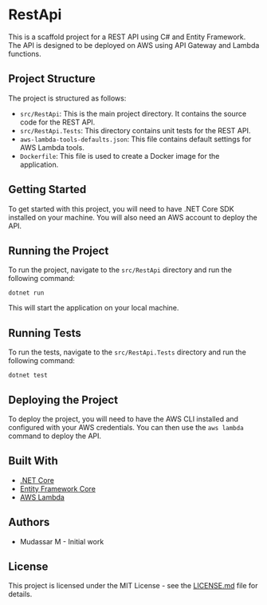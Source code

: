 # RestApi

This is a scaffold project for a REST API using C# and Entity Framework. The API is designed to be deployed on AWS using API Gateway and Lambda functions.

## Project Structure

The project is structured as follows:

- `src/RestApi`: This is the main project directory. It contains the source code for the REST API.
- `src/RestApi.Tests`: This directory contains unit tests for the REST API.
- `aws-lambda-tools-defaults.json`: This file contains default settings for AWS Lambda tools.
- `Dockerfile`: This file is used to create a Docker image for the application.

## Getting Started

To get started with this project, you will need to have .NET Core SDK installed on your machine. You will also need an AWS account to deploy the API.

## Running the Project

To run the project, navigate to the `src/RestApi` directory and run the following command:

```
dotnet run
```

This will start the application on your local machine.

## Running Tests

To run the tests, navigate to the `src/RestApi.Tests` directory and run the following command:

```
dotnet test
```

## Deploying the Project

To deploy the project, you will need to have the AWS CLI installed and configured with your AWS credentials. You can then use the `aws lambda` command to deploy the API.

## Built With

- [.NET Core](https://dotnet.microsoft.com/download)
- [Entity Framework Core](https://docs.microsoft.com/en-us/ef/core/)
- [AWS Lambda](https://aws.amazon.com/lambda/)

## Authors

- Mudassar M - Initial work

## License

This project is licensed under the MIT License - see the [LICENSE.md](LICENSE.md) file for details.